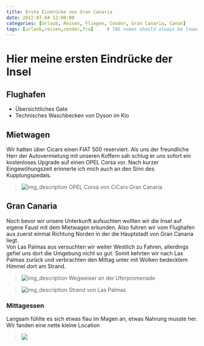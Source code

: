 ```yaml
---
title: Erste Eindrücke von Gran Canaria
date: 2022-07-04 12:00:00
categories: [Urlaub, Reisen, Fliegen, Condor, Gran Canaria, Canon]
tags: [urlaub,reisen,condor,fra]     # TAG names should always be lowercase
---
```


# Hier meine ersten Eindrücke der Insel

## Flughafen
* Übersichtliches Gate
* Technisches Waschbecken von Dyson im Klo

## Mietwagen
Wir hatten über Cicars einen FIAT 500 reserviert. Als uns der freundliche Herr der Autovermietung mit unseren Koffern sah schlug er uns sofort ein kostenloses Upgrade auf einen OPEL Corsa vor. Nach kurzer Eingewöhungszeit erinnerte ich mich auch an den Sinn des Kupplungspedals.

>![img_description](https://www.cstrube.de/wp-content/uploads/2022/07/Gran_Canaria-0114.jpg)
OPEL Corsa von CiCars Gran Canaria

## Gran Canaria
Noch bevor wir unsere Unterkunft aufsuchten wollten wir die Insel auf eigene Faust mit dem Mietwagen erkunden. Also fuhren wir vom Flughafen aus zuerst einmal Richtung Norden in der die Hauptstadt von Gran Canaria liegt.  
Von Las Palmas aus versuchten wir weiter Westlich zu Fahren, allerdings gefiel uns dort die Umgebung nicht so gut. Somit kehrten wir nach Las Palmas zurück und verbrachten den Mittag unter mit Wolken bedecktem Himmel dort am Strand.
>![img_description](https://www.cstrube.de/wp-content/uploads/2022/07/Gran_Canaria-0124-2.jpg)
Wegweiser an der Uferpromenade

>![img_description](https://www.cstrube.de/wp-content/uploads/2022/07/Gran_Canaria-0117-1.jpg)
Strand von Las Palmas


### Mittagessen
Langsam fühlte es sich etwas flau im Magen an, etwas Nahrung musste her.
Wir fanden eine nette kleine Location 
>![]({https://youtu.be/qj57FxjkDsQ})







